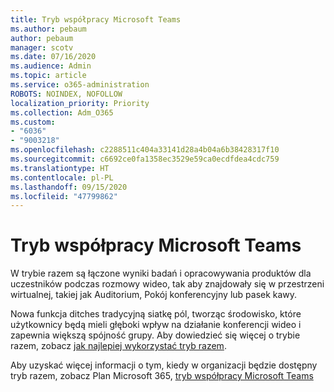 ```yaml
---
title: Tryb współpracy Microsoft Teams
ms.author: pebaum
author: pebaum
manager: scotv
ms.date: 07/16/2020
ms.audience: Admin
ms.topic: article
ms.service: o365-administration
ROBOTS: NOINDEX, NOFOLLOW
localization_priority: Priority
ms.collection: Adm_O365
ms.custom:
- "6036"
- "9003218"
ms.openlocfilehash: c2288511c404a33141d28a4b04a6b38428317f10
ms.sourcegitcommit: c6692ce0fa1358ec3529e59ca0ecdfdea4cdc759
ms.translationtype: HT
ms.contentlocale: pl-PL
ms.lasthandoff: 09/15/2020
ms.locfileid: "47799862"
---
```

# <a name="microsoft-teams-together-mode"></a>Tryb współpracy Microsoft Teams

W trybie razem są łączone wyniki badań i opracowywania produktów dla uczestników podczas rozmowy wideo, tak aby znajdowały się w przestrzeni wirtualnej, takiej jak Auditorium, Pokój konferencyjny lub pasek kawy. 

Nowa funkcja ditches tradycyjną siatkę pól, tworząc środowisko, które użytkownicy będą mieli głęboki wpływ na działanie konferencji wideo i zapewnia większą spójność grupy. Aby dowiedzieć się więcej o trybie razem, zobacz [jak najlepiej wykorzystać tryb razem](https://techcommunity.microsoft.com/t5/microsoft-teams-blog/how-to-get-the-most-from-together-mode/ba-p/1509496).  

Aby uzyskać więcej informacji o tym, kiedy w organizacji będzie dostępny tryb razem, zobacz Plan Microsoft 365, [tryb współpracy Microsoft Teams](https://www.microsoft.com/microsoft-365/roadmap?featureid=65942)